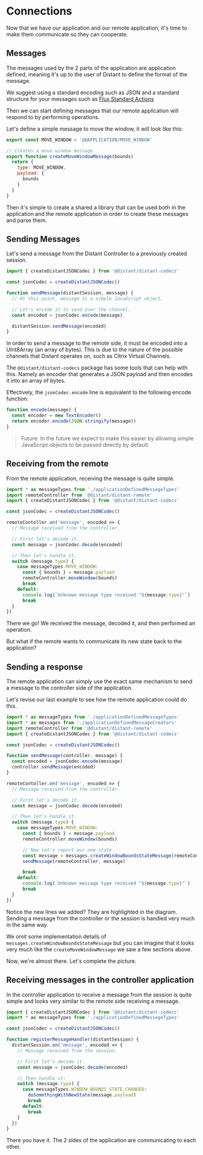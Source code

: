 # Connections

Now that we have our application and our remote application, it's time to make them communicate so they can cooperate.

## Messages

The messages used by the 2 parts of the application are application defined, meaning it's up to the user of Distant to define the format of the message.

We suggest using a standard encoding such as JSON and a standard structure for your messages such as [Flux Standard Actions](https://github.com/redux-utilities/flux-standard-action)

Then we can start defining messages that our remote application will respond to by performing operations.

Let's define a simple message to move the window, it will look like this:

```javascript
export const MOVE_WINDOW = '@@APPLICATION/MOVE_WINDOW'

// Creates a move window message
export function createMoveWindowMessage(bounds)
  return {
    type: MOVE_WINDOW,
    payload: {
      bounds
    }
  }
}

```

Then it's simple to create a shared a library that can be used both in the application and the remote application in order to create these messages and parse them.

## Sending Messages

Let's send a message from the Distant Controller to a previously created session.

```javascript {highlight:[1, 3, 9, 11]}
import { createDistantJSONCodec } from '@distant/distant-codecs'

const jsonCodec = createDistantJSONCodec()

function sendMessage(distantSession, message) {
  // At this point, message is a simple JavaScript object.

  // Let's encode it to send over the channel.
  const encoded = jsonCodec.encode(message)

  distantSession.sendMessage(encoded)
}
```

In order to send a message to the remote side, it must be encoded into a UInt8Array (an array of bytes). This is due to the nature of the possible channels that Distant operates on, such as Citrix Virtual Channels.

The `@distant/distant-codecs` package has some tools that can help with this. Namely an encoder that generates a JSON payload and then encodes it into an array of bytes.

Effectively, the `jsonCodec.encode` line is equivalent to the following encode function:

```javascript
function encode(message) {
  const encoder = new TextEncoder()
  return encoder.encode(JSON.stringify(message))
}
```

> Future: In the future we expect to make this easier by allowing simple JavaScript objects to be passed directly by default.

## Receiving from the remote

From the remote application, receiving the message is quite simple.

```javascript
import * as messageTypes from './applicationDefinedMessageTypes'
import remoteController from '@distant/distant-remote'
import { createDistantJSONCodec } from '@distant/distant-codecs'

const jsonCodec = createDistantJSONCodec()

remoteContoller.on('message', encoded => {
  // Message received from the controller.

  // First let's decode it.
  const message = jsonCodec.decode(encoded)

  // Then let's handle it.
  switch (message.type) {
    case messageTypes.MOVE_WINDOW:
      const { bounds } = message.payload
      remoteController.moveWindow(bounds)
      break
    default:
      console.log(`Unknown message type received "${message.type}"`)
      break
  }
})
```

There we go! We received the message, decoded it, and then performed an operation.

But what if the remote wants to communicate its new state back to the application?

## Sending a response

The remote application can simply use the exact same mechanism to send a message to the controller side of the application.

Let's revise our last example to see how the remote application could do this.

```javascript {highlight: [2,'8-11','25-27']}
import * as messageTypes from './applicationDefinedMessageTypes'
import * as messages from './applicationDefinedMessageCreators'
import remoteController from '@distant/distant-remote'
import { createDistantJSONCodec } from '@distant/distant-codecs'

const jsonCodec = createDistantJSONCodec()

function sendMessage(controller, message) {
  const encoded = jsonCodec.encode(message)
  controller.sendMessage(encoded)
}

remoteContoller.on('message', encoded => {
  // Message received from the controller.

  // First let's decode it.
  const message = jsonCodec.decode(encoded)

  // Then let's handle it.
  switch (message.type) {
    case messageTypes.MOVE_WINDOW:
      const { bounds } = message.payload
      remoteController.moveWindow(bounds)

      // Now let's report our new state
      const message = messages.createWindowBoundsStateMessage(remoteController.getWindowBounds)
      sendMessage(remoteController, message)

      break
    default:
      console.log(`Unknown message type received "${message.type}"`)
      break
  }
})
```

Notice the new lines we added? They are highlighted in the diagram. Sending a message from the controller or the session is handled very much in the same way.

We omit some implementation details of `messages.createWindowBoundsStateMessage` but you can imagine that it looks very much like the `createMoveWindowMessage` we saw a few sections above.

Now, we're almost there. Let's complete the picture.

## Receiving messages in the controller application

In the controller application to receive a message from the session is quite simple and looks very similar to the remote side receiving a message.

```javascript
import { createDistantJSONCodec } from '@distant/distant-codecs'
import * as messageTypes from './applicationDefinedMessageTypes'

const jsonCodec = createDistantJSONCodec()

function registerMessageHandler(distantSession) {
  distantSession.on('message', encoded => {
    // Message received from the session.

    // First let's decode it.
    const message = jsonCodec.decode(encoded)

    // Then handle it:
    switch (message.type) {
      case messageTypes.WINDOW_BOUNDS_STATE_CHANGED:
        doSomethingWithNewState(message.payload)
        break
      default:
        break
    }
  })
}
```

There you have it. The 2 sides of the application are communicating to each other.
